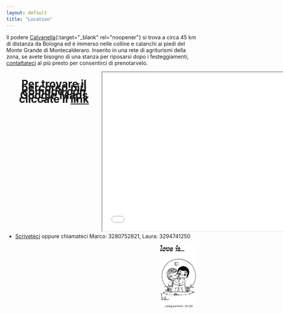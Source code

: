 ```yaml
---
layout: default
title: "Location"
---
```

<style>
body {
  background-image: url('/Contatti/SF21.jpg');
  background-repeat: no-repeat;
  background-attachment: fixed;
  background-size: cover;
}
</style>
Il podere [Calvanella](http://poderecalvanella.wordpress.com){:target="_blank" rel="noopener"} si trova a circa 45 km di distanza da Bologna ed è immerso nelle colline e calanchi ai piedi del Monte Grande di Montecalderaro. Inserito in una rete di agriturismi della zona, se avete bisogno di una stanza per riposarsi dopo i festeggiamenti, <a href="/Contatti/simple_form.html" target="_blank">contattateci</a> al più presto per consentirci di prenotarvelo.

  <div style="text-align:center; width:50%; float: left; display: inline-block;"> 
	<p style="text-align:center;font-weight: bold;font-size:28px; line-height:10px">Per trovare il percorso più comodo con Google Maps cliccate il <a href="http://www.google.com/maps/dir//Location,+B%26B+Podere+Calvanella,+Via+Calvanella,+7,+40050+San+Clemente+BO/@44.3288217,11.4558067,13z/data=!4m9!4m8!1m0!1m5!1m1!1s0x132b2e597ff5669d:0xb4d40a1e6a6ae75d!2m2!1d11.4821703!2d44.3288641!3e0" target="_blank">link</a>
	</p> 
</div>
  <div style="width:50%; float: left; display: inline-block;"><center>
<iframe src="Maps_1.html" width="600" height="420"></iframe>
</center>

</div>

<footer>
	<ul>
	   <li><a href="/Contatti/simple_form.html" target="_blank">Scriveteci</a> oppure chiamateci Marco: 3280752821, Laura: 3294741250</li>
	</ul>
</footer>

<img align="right" src="/Contatti/loveis.jpeg" width="100"> 
